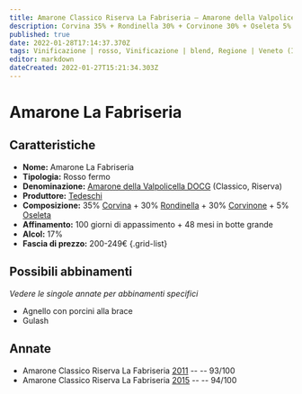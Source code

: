 ```yaml
---
title: Amarone Classico Riserva La Fabriseria – Amarone della Valpolicella Classico Riserva DOCG – Tedeschi – Veneto (IT) – 200-249€ – 5★
description: Corvina 35% + Rondinella 30% + Corvinone 30% + Oseleta 5% | Agnello con porcini alla brace – Gulash
published: true
date: 2022-01-28T17:14:37.370Z
tags: Vinificazione | rosso, Vinificazione | blend, Regione | Veneto (IT), Vinificazione | fermo, Prezzi | 200-249€, Vitigni | Corvina, Vitigni | Rondinella, Vitigni | Corvinone, Vitigni | Molinara, Vitigni | Oseleta, Alimento | agnello, Cottura | alla brace, Aromatizzazione | ai porcini, Gulash
editor: markdown
dateCreated: 2022-01-27T15:21:34.303Z
---
```


# Amarone La Fabriseria

## Caratteristiche
- **Nome:** <span class="nome">Amarone La Fabriseria</span>
- **Tipologia:** Rosso fermo
- **Denominazione:** <span class="denominazione">[Amarone della Valpolicella DOCG](/denominazioni/Italia/Veneto/DOCG/Amarone-della-Valpolicella) (Classico, Riserva)</span>
- **Produttore:** <span class="cantina">[Tedeschi](/produttori/Italia/Veneto/Tedeschi)</span> 
- **Composizione:** 35% [Corvina](/vitigni/Italia/bacca-nera/corvina) + 30% [Rondinella](/vitigni/Italia/bacca-nera/rondinella) + 30% [Corvinone](/vitigni/Italia/bacca-nera/corvinone) + 5% [Oseleta](/vitigni/Italia/bacca-nera/oseleta)
- **Affinamento:** 100 giorni di appassimento + 48 mesi in botte grande
- **Alcol:** 17%
- **Fascia di prezzo:** 200-249€
{.grid-list}

## Possibili abbinamenti
*Vedere le singole annate per abbinamenti specifici*

- Agnello con porcini alla brace
- Gulash

## Annate
- Amarone Classico Riserva La Fabriseria [2011](vini/Italia/Veneto/Tedeschi/Amarone-Classico-Riserva-La-Fabriseria/2011) -- <span class="star-5"></span> -- 93/100
- Amarone Classico Riserva La Fabriseria [2015](vini/Italia/Veneto/Tedeschi/Amarone-Classico-Riserva-La-Fabriseria/2015) -- <span class="star-5"></span> -- 94/100


